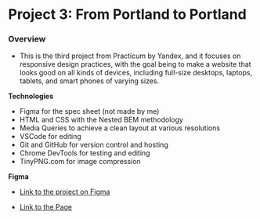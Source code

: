 # Project 3: From Portland to Portland

### Overview
* This is the third project from Practicum by Yandex, and it focuses on responsive design practices, with the goal being to make a website that looks good on all 
kinds of devices, including full-size desktops, laptops, tablets, and smart phones of varying sizes. 

**Technologies**
* Figma for the spec sheet (not made by me)
* HTML and CSS with the Nested BEM methodology
* Media Queries to achieve a clean layout at various resolutions
* VSCode for editing
* Git and GitHub for version control and hosting
* Chrome DevTools for testing and editing
* TinyPNG.com for image compression

**Figma**

* [Link to the project on Figma](https://www.figma.com/file/xM9rNsdK4iNcFJmDZho3Aw/Sprint-3%3A-From-Portland-to-Portland-%2F-desktop-%2B-mobile?node-id=500%3A0)

* [Link to the Page](https://israphial.github.io/web_project_3/index.html?)




